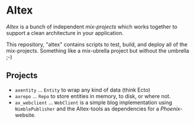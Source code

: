 # Altex


_Altex_ is a bunch of independent _mix-projects_ which works together to support
a clean architecture in your application.

This repository, "altex" contains scripts to test, build, and deploy all of the
mix-projects. Something like a mix-ubrella project but without the umbrella ;-)

## Projects

- `axentity` ... `Entity` to wrap any kind of data (think Ecto)
- `axrepo` ... `Repo` to  store entities in memory, to disk, or where not.
- `ax_webclient` ... `WebClient` is a simple blog implementation using 
  `NimblePublisher` and the Altex-tools as dependencies for a _Phoenix_-website.
